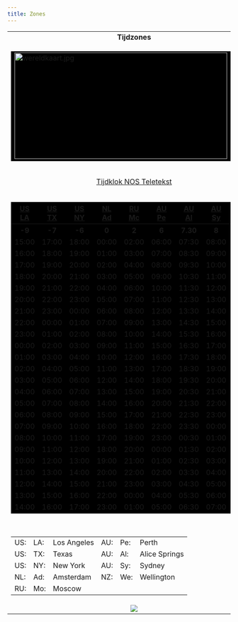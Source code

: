 ```yaml
---
title: Zones
---
```

<table width="100%" border="0" cellspacing="0" cellpadding="0">
        <tbody><tr>
          <td class="b_blue yellow" align="center"><b>Tijdzones</b></td>
        </tr>
        <tr>
          <td class="entry" align="center">
          <table bgcolor="black" cellpadding="0" cellspacing="1"><tbody><tr><td><img src="/images/wereldkaart.jpg" alt="wereldkaart.jpg" width="480" height="240"></td></tr></tbody></table><br>
<a href="https://nos.nl/teletekst#777">Tijdklok NOS Teletekst</a><br><br>
<a name="list">
</a><table bgcolor="black" cellpadding="2" cellspacing="1" width="400" align="center">
 <tbody><tr>
  <th class="b_red yellow"><a class="b_red yellow" href="#list">US<br> LA</a>
  </th><th class="b_red yellow"><a class="b_red yellow" href="#list">US<br> TX</a>
  </th><th class="b_red yellow"><a class="b_red yellow" href="#list">US<br> NY</a>
  </th><th class="b_red yellow"><a class="b_red yellow" href="#list">NL<br> Ad</a>
  </th><th class="b_red yellow"><a class="b_red yellow" href="#list">RU<br> Mc</a>
  </th><th class="b_red yellow"><a class="b_red yellow" href="#list">AU<br> Pe</a>
  </th><th class="b_red yellow"><a class="b_red yellow" href="#list">AU<br> Al</a>
  </th><th class="b_red yellow"><a class="b_red yellow" href="#list">AU<br> Sy</a>
  </th><th class="b_red yellow"><a class="b_red yellow" href="#list">NZ<br> We</a>
 </th></tr>
 <tr>
  <th class="b_red yellow">-9
  </th><th class="b_red yellow">-7
  </th><th class="b_red yellow">-6
  </th><th class="b_red yellow">0
  </th><th class="b_red yellow">2
  </th><th class="b_red yellow">6
  </th><th class="b_red yellow">7.30
  </th><th class="b_red yellow">8
  </th><th class="b_red yellow">10
 </th></tr>
 <tr>
  <td class="b_blue yellow">15:00</td>
  <td class="b_blue yellow">17:00</td>
  <td class="blue b_yellow">18:00</td>
  <td class="blue b_yellow">00:00</td>
  <td class="blue b_yellow">02:00</td>
  <td class="blue b_yellow">06:00</td>
  <td class="blue b_yellow">07:30</td>
  <td class="b_blue yellow">08:00</td>
  <td class="b_blue yellow">10:00</td>
 </tr>
 <tr>
  <td class="b_blue yellow">16:00</td>
  <td class="blue b_yellow">18:00</td>
  <td class="blue b_yellow">19:00</td>
  <td class="blue b_yellow">01:00</td>
  <td class="blue b_yellow">03:00</td>
  <td class="blue b_yellow">07:00</td>
  <td class="b_blue yellow">08:30</td>
  <td class="b_blue yellow">09:00</td>
  <td class="b_blue yellow">11:00</td>
 </tr>
 <tr>
  <td class="b_blue yellow">17:00</td>
  <td class="blue b_yellow">19:00</td>
  <td class="blue b_yellow">20:00</td>
  <td class="blue b_yellow">02:00</td>
  <td class="blue b_yellow">04:00</td>
  <td class="b_blue yellow">08:00</td>
  <td class="b_blue yellow">09:30</td>
  <td class="b_blue yellow">10:00</td>
  <td class="b_blue yellow">12:00</td>
 </tr>
 <tr>
  <td class="blue b_yellow">18:00</td>
  <td class="blue b_yellow">20:00</td>
  <td class="blue b_yellow">21:00</td>
  <td class="blue b_yellow">03:00</td>
  <td class="blue b_yellow">05:00</td>
  <td class="b_blue yellow">09:00</td>
  <td class="b_blue yellow">10:30</td>
  <td class="b_blue yellow">11:00</td>
  <td class="b_blue yellow">13:00</td>
 </tr>
 <tr>
  <td class="blue b_yellow">19:00</td>
  <td class="blue b_yellow">21:00</td>
  <td class="blue b_yellow">22:00</td>
  <td class="blue b_yellow">04:00</td>
  <td class="blue b_yellow">06:00</td>
  <td class="b_blue yellow">10:00</td>
  <td class="b_blue yellow">11:30</td>
  <td class="b_blue yellow">12:00</td>
  <td class="b_blue yellow">14:00</td>
 </tr>
 <tr>
  <td class="blue b_yellow">20:00</td>
  <td class="blue b_yellow">22:00</td>
  <td class="blue b_yellow">23:00</td>
  <td class="blue b_yellow">05:00</td>
  <td class="blue b_yellow">07:00</td>
  <td class="b_blue yellow">11:00</td>
  <td class="b_blue yellow">12:30</td>
  <td class="b_blue yellow">13:00</td>
  <td class="b_blue yellow">15:00</td>
 </tr>
 <tr>
  <td class="blue b_yellow">21:00</td>
  <td class="blue b_yellow">23:00</td>
  <td class="blue b_yellow">00:00</td>
  <td class="blue b_yellow">06:00</td>
  <td class="b_blue yellow">08:00</td>
  <td class="b_blue yellow">12:00</td>
  <td class="b_blue yellow">13:30</td>
  <td class="b_blue yellow">14:00</td>
  <td class="b_blue yellow">16:00</td>
 </tr>
 <tr>
  <td class="blue b_yellow">22:00</td>
  <td class="blue b_yellow">00:00</td>
  <td class="blue b_yellow">01:00</td>
  <td class="blue b_yellow">07:00</td>
  <td class="b_blue yellow">09:00</td>
  <td class="b_blue yellow">13:00</td>
  <td class="b_blue yellow">14:30</td>
  <td class="b_blue yellow">15:00</td>
  <td class="b_blue yellow">17:00</td>
 </tr>
 <tr>
  <td class="blue b_yellow">23:00</td>
  <td class="blue b_yellow">01:00</td>
  <td class="blue b_yellow">02:00</td>
  <td class="b_blue yellow">08:00</td>
  <td class="b_blue yellow">10:00</td>
  <td class="b_blue yellow">14:00</td>
  <td class="b_blue yellow">15:30</td>
  <td class="b_blue yellow">16:00</td>
  <td class="blue b_yellow">18:00</td>
 </tr>
 <tr>
  <td class="blue b_yellow">00:00</td>
  <td class="blue b_yellow">02:00</td>
  <td class="blue b_yellow">03:00</td>
  <td class="b_blue yellow">09:00</td>
  <td class="b_blue yellow">11:00</td>
  <td class="b_blue yellow">15:00</td>
  <td class="b_blue yellow">16:30</td>
  <td class="b_blue yellow">17:00</td>
  <td class="blue b_yellow">19:00</td>
 </tr>
 <tr>
  <td class="blue b_yellow">01:00</td>
  <td class="blue b_yellow">03:00</td>
  <td class="blue b_yellow">04:00</td>
  <td class="b_blue yellow">10:00</td>
  <td class="b_blue yellow">12:00</td>
  <td class="b_blue yellow">16:00</td>
  <td class="blue b_yellow">17:30</td>
  <td class="blue b_yellow">18:00</td>
  <td class="blue b_yellow">20:00</td>
 </tr>
 <tr>
  <td class="blue b_yellow">02:00</td>
  <td class="blue b_yellow">04:00</td>
  <td class="blue b_yellow">05:00</td>
  <td class="b_blue yellow">11:00</td>
  <td class="b_blue yellow">13:00</td>
  <td class="b_blue yellow">17:00</td>
  <td class="blue b_yellow">18:30</td>
  <td class="blue b_yellow">19:00</td>
  <td class="blue b_yellow">21:00</td>
 </tr>
 <tr>
  <td class="blue b_yellow">03:00</td>
  <td class="blue b_yellow">05:00</td>
  <td class="blue b_yellow">06:00</td>
  <td class="b_blue yellow">12:00</td>
  <td class="b_blue yellow">14:00</td>
  <td class="blue b_yellow">18:00</td>
  <td class="blue b_yellow">19:30</td>
  <td class="blue b_yellow">20:00</td>
  <td class="blue b_yellow">22:00</td>
 </tr>
 <tr>
  <td class="blue b_yellow">04:00</td>
  <td class="blue b_yellow">06:00</td>
  <td class="blue b_yellow">07:00</td>
  <td class="b_blue yellow">13:00</td>
  <td class="b_blue yellow">15:00</td>
  <td class="blue b_yellow">19:00</td>
  <td class="blue b_yellow">20:30</td>
  <td class="blue b_yellow">21:00</td>
  <td class="blue b_yellow">23:00</td>
 </tr>
 <tr>
  <td class="blue b_yellow">05:00</td>
  <td class="blue b_yellow">07:00</td>
  <td class="b_blue yellow">08:00</td>
  <td class="b_blue yellow">14:00</td>
  <td class="b_blue yellow">16:00</td>
  <td class="blue b_yellow">20:00</td>
  <td class="blue b_yellow">21:30</td>
  <td class="blue b_yellow">22:00</td>
  <td class="blue b_yellow">00:00</td>
 </tr>
 <tr>
  <td class="blue b_yellow">06:00</td>
  <td class="b_blue yellow">08:00</td>
  <td class="b_blue yellow">09:00</td>
  <td class="b_blue yellow">15:00</td>
  <td class="b_blue yellow">17:00</td>
  <td class="blue b_yellow">21:00</td>
  <td class="blue b_yellow">22:30</td>
  <td class="blue b_yellow">23:00</td>
  <td class="blue b_yellow">01:00</td>
 </tr>
 <tr>
  <td class="blue b_yellow">07:00</td>
  <td class="b_blue yellow">09:00</td>
  <td class="b_blue yellow">10:00</td>
  <td class="b_blue yellow">16:00</td>
  <td class="blue b_yellow">18:00</td>
  <td class="blue b_yellow">22:00</td>
  <td class="blue b_yellow">23:30</td>
  <td class="blue b_yellow">00:00</td>
  <td class="blue b_yellow">02:00</td>
 </tr>
 <tr>
  <td class="b_blue yellow">08:00</td>
  <td class="b_blue yellow">10:00</td>
  <td class="b_blue yellow">11:00</td>
  <td class="b_blue yellow">17:00</td>
  <td class="blue b_yellow">19:00</td>
  <td class="blue b_yellow">23:00</td>
  <td class="blue b_yellow">00:30</td>
  <td class="blue b_yellow">01:00</td>
  <td class="blue b_yellow">03:00</td>
 </tr>
 <tr>
  <td class="b_blue yellow">09:00</td>
  <td class="b_blue yellow">11:00</td>
  <td class="b_blue yellow">12:00</td>
  <td class="blue b_yellow">18:00</td>
  <td class="blue b_yellow">20:00</td>
  <td class="blue b_yellow">00:00</td>
  <td class="blue b_yellow">01:30</td>
  <td class="blue b_yellow">02:00</td>
  <td class="blue b_yellow">04:00</td>
 </tr>
 <tr>
  <td class="b_blue yellow">10:00</td>
  <td class="b_blue yellow">12:00</td>
  <td class="b_blue yellow">13:00</td>
  <td class="blue b_yellow">19:00</td>
  <td class="blue b_yellow">21:00</td>
  <td class="blue b_yellow">01:00</td>
  <td class="blue b_yellow">02:30</td>
  <td class="blue b_yellow">03:00</td>
  <td class="blue b_yellow">05:00</td>
 </tr>
 <tr>
  <td class="b_blue yellow">11:00</td>
  <td class="b_blue yellow">13:00</td>
  <td class="b_blue yellow">14:00</td>
  <td class="blue b_yellow">20:00</td>
  <td class="blue b_yellow">22:00</td>
  <td class="blue b_yellow">02:00</td>
  <td class="blue b_yellow">03:30</td>
  <td class="blue b_yellow">04:00</td>
  <td class="blue b_yellow">06:00</td>
 </tr>
 <tr>
  <td class="b_blue yellow">12:00</td>
  <td class="b_blue yellow">14:00</td>
  <td class="b_blue yellow">15:00</td>
  <td class="blue b_yellow">21:00</td>
  <td class="blue b_yellow">23:00</td>
  <td class="blue b_yellow">03:00</td>
  <td class="blue b_yellow">04:30</td>
  <td class="blue b_yellow">05:00</td>
  <td class="blue b_yellow">07:00</td>
 </tr>
 <tr>
  <td class="b_blue yellow">13:00</td>
  <td class="b_blue yellow">15:00</td>
  <td class="b_blue yellow">16:00</td>
  <td class="blue b_yellow">22:00</td>
  <td class="blue b_yellow">00:00</td>
  <td class="blue b_yellow">04:00</td>
  <td class="blue b_yellow">05:30</td>
  <td class="blue b_yellow">06:00</td>
  <td class="b_blue yellow">08:00</td>
 </tr>
 <tr>
  <td class="b_blue yellow">14:00</td>
  <td class="b_blue yellow">16:00</td>
  <td class="b_blue yellow">17:00</td>
  <td class="blue b_yellow">23:00</td>
  <td class="blue b_yellow">01:00</td>
  <td class="blue b_yellow">05:00</td>
  <td class="blue b_yellow">06:30</td>
  <td class="blue b_yellow">07:00</td>
  <td class="b_blue yellow">09:00</td>
 </tr>
</tbody></table><a name="list">
<br>
<table cellpadding="3" cellspacing="1" width="400">
 <tbody><tr>
	<td>US:</td><td>LA:</td><td style="text-align:left">Los Angeles
	</td><td>AU:</td><td>Pe:</td><td style="text-align:left">Perth</td>
 </tr><tr>
	<td>US:</td><td>TX:</td><td style="text-align:left">Texas
	</td><td>AU:</td><td>Al:</td><td style="text-align:left">Alice Springs</td>
 </tr><tr>
	<td>US:</td><td>NY:</td><td style="text-align:left">New York
	</td><td>AU:</td><td>Sy:</td><td style="text-align:left">Sydney</td>
 </tr><tr>
	<td>NL:</td><td>Ad:</td><td style="text-align:left">Amsterdam
	</td><td>NZ:</td><td>We:</td><td style="text-align:left">Wellington</td>
 </tr><tr>
 	<td>RU:</td><td>Mo:</td><td style="text-align:left">Moscow
 	</td><td></td><td></td><td style="text-align:left">
</td></tr></tbody></table></a></td>
        </tr>
        <tr>
          <td class="b_blue yellow" align="center"><img src="/images/spacer.gif"></td>
        </tr>
      </tbody></table>
